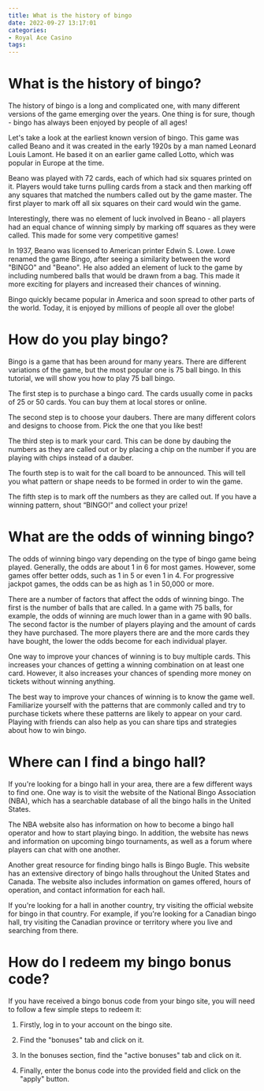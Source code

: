 ```yaml
---
title: What is the history of bingo
date: 2022-09-27 13:17:01
categories:
- Royal Ace Casino
tags:
---
```



#  What is the history of bingo?

The history of bingo is a long and complicated one, with many different versions of the game emerging over the years. One thing is for sure, though - bingo has always been enjoyed by people of all ages!

Let's take a look at the earliest known version of bingo. This game was called Beano and it was created in the early 1920s by a man named Leonard Louis Lamont. He based it on an earlier game called Lotto, which was popular in Europe at the time.

Beano was played with 72 cards, each of which had six squares printed on it. Players would take turns pulling cards from a stack and then marking off any squares that matched the numbers called out by the game master. The first player to mark off all six squares on their card would win the game.

Interestingly, there was no element of luck involved in Beano - all players had an equal chance of winning simply by marking off squares as they were called. This made for some very competitive games!

In 1937, Beano was licensed to American printer Edwin S. Lowe. Lowe renamed the game Bingo, after seeing a similarity between the word "BINGO" and "Beano". He also added an element of luck to the game by including numbered balls that would be drawn from a bag. This made it more exciting for players and increased their chances of winning.

Bingo quickly became popular in America and soon spread to other parts of the world. Today, it is enjoyed by millions of people all over the globe!

#  How do you play bingo?

Bingo is a game that has been around for many years. There are different variations of the game, but the most popular one is 75 ball bingo. In this tutorial, we will show you how to play 75 ball bingo.

The first step is to purchase a bingo card. The cards usually come in packs of 25 or 50 cards. You can buy them at local stores or online.

The second step is to choose your daubers. There are many different colors and designs to choose from. Pick the one that you like best!

The third step is to mark your card. This can be done by daubing the numbers as they are called out or by placing a chip on the number if you are playing with chips instead of a dauber.

The fourth step is to wait for the call board to be announced. This will tell you what pattern or shape needs to be formed in order to win the game.

The fifth step is to mark off the numbers as they are called out. If you have a winning pattern, shout “BINGO!” and collect your prize!

#  What are the odds of winning bingo?

The odds of winning bingo vary depending on the type of bingo game being played. Generally, the odds are about 1 in 6 for most games. However, some games offer better odds, such as 1 in 5 or even 1 in 4. For progressive jackpot games, the odds can be as high as 1 in 50,000 or more.

There are a number of factors that affect the odds of winning bingo. The first is the number of balls that are called. In a game with 75 balls, for example, the odds of winning are much lower than in a game with 90 balls. The second factor is the number of players playing and the amount of cards they have purchased. The more players there are and the more cards they have bought, the lower the odds become for each individual player.

One way to improve your chances of winning is to buy multiple cards. This increases your chances of getting a winning combination on at least one card. However, it also increases your chances of spending more money on tickets without winning anything.

The best way to improve your chances of winning is to know the game well. Familiarize yourself with the patterns that are commonly called and try to purchase tickets where these patterns are likely to appear on your card. Playing with friends can also help as you can share tips and strategies about how to win bingo.

#  Where can I find a bingo hall?

If you're looking for a bingo hall in your area, there are a few different ways to find one. One way is to visit the website of the National Bingo Association (NBA), which has a searchable database of all the bingo halls in the United States.

The NBA website also has information on how to become a bingo hall operator and how to start playing bingo. In addition, the website has news and information on upcoming bingo tournaments, as well as a forum where players can chat with one another.

Another great resource for finding bingo halls is Bingo Bugle. This website has an extensive directory of bingo halls throughout the United States and Canada. The website also includes information on games offered, hours of operation, and contact information for each hall.

If you're looking for a hall in another country, try visiting the official website for bingo in that country. For example, if you're looking for a Canadian bingo hall, try visiting the Canadian province or territory where you live and searching from there.

#  How do I redeem my bingo bonus code?

If you have received a bingo bonus code from your bingo site, you will need to follow a few simple steps to redeem it:

1. Firstly, log in to your account on the bingo site.

2. Find the "bonuses" tab and click on it.

3. In the bonuses section, find the "active bonuses" tab and click on it.

4. Finally, enter the bonus code into the provided field and click on the "apply" button.